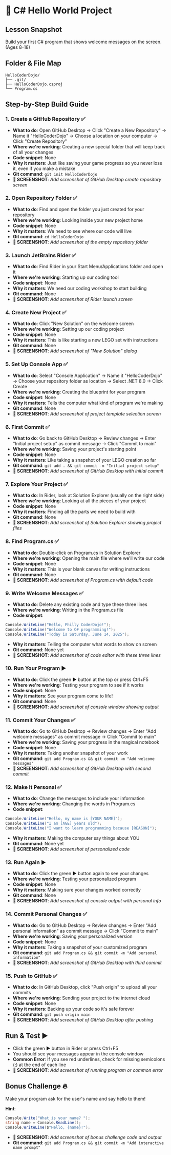 # 🚀 C# Hello World Project

## Lesson Snapshot
Build your first C# program that shows welcome messages on the screen. (Ages 8-18)

## Folder & File Map
```
HelloCoderDojo/
├── .git/
├── HelloCoderDojo.csproj
└── Program.cs
```

## Step-by-Step Build Guide

### 1. Create a GitHub Repository ✅
- **What to do**: Open GitHub Desktop → Click "Create a New Repository" → Name it "HelloCoderDojo" → Choose a location on your computer → Click "Create Repository"
- **Where we're working**: Creating a new special folder that will keep track of all your changes
- **Code snippet**: None
- **Why it matters**: Just like saving your game progress so you never lose it, even if you make a mistake
- **Git command**: `git init HelloCoderDojo`
- **📸 SCREENSHOT**: *Add screenshot of GitHub Desktop create repository screen*

### 2. Open Repository Folder ✅
- **What to do**: Find and open the folder you just created for your repository
- **Where we're working**: Looking inside your new project home
- **Code snippet**: None
- **Why it matters**: We need to see where our code will live
- **Git command**: `cd HelloCoderDojo`
- **📸 SCREENSHOT**: *Add screenshot of the empty repository folder*

### 3. Launch JetBrains Rider ✅
- **What to do**: Find Rider in your Start Menu/Applications folder and open it
- **Where we're working**: Starting up our coding tool
- **Code snippet**: None
- **Why it matters**: We need our coding workshop to start building
- **Git command**: None
- **📸 SCREENSHOT**: *Add screenshot of Rider launch screen*

### 4. Create New Project ✅
- **What to do**: Click "New Solution" on the welcome screen
- **Where we're working**: Setting up our coding project
- **Code snippet**: None
- **Why it matters**: This is like starting a new LEGO set with instructions
- **Git command**: None
- **📸 SCREENSHOT**: *Add screenshot of "New Solution" dialog*

### 5. Set Up Console App ✅
- **What to do**: Select "Console Application" → Name it "HelloCoderDojo" → Choose your repository folder as location → Select .NET 8.0 → Click Create
- **Where we're working**: Creating the blueprint for your program
- **Code snippet**: None
- **Why it matters**: Tells the computer what kind of program we're making
- **Git command**: None
- **📸 SCREENSHOT**: *Add screenshot of project template selection screen*

### 6. First Commit ✅
- **What to do**: Go back to GitHub Desktop → Review changes → Enter "Initial project setup" as commit message → Click "Commit to main"
- **Where we're working**: Saving your project's starting point
- **Code snippet**: None
- **Why it matters**: Like taking a snapshot of your LEGO creation so far
- **Git command**: `git add . && git commit -m "Initial project setup"`
- **📸 SCREENSHOT**: *Add screenshot of GitHub Desktop with initial commit*

### 7. Explore Your Project ✅
- **What to do**: In Rider, look at Solution Explorer (usually on the right side)
- **Where we're working**: Looking at all the pieces of your project
- **Code snippet**: None
- **Why it matters**: Finding all the parts we need to build with
- **Git command**: None
- **📸 SCREENSHOT**: *Add screenshot of Solution Explorer showing project files*

### 8. Find Program.cs ✅
- **What to do**: Double-click on Program.cs in Solution Explorer
- **Where we're working**: Opening the main file where we'll write our code
- **Code snippet**: None
- **Why it matters**: This is your blank canvas for writing instructions
- **Git command**: None
- **📸 SCREENSHOT**: *Add screenshot of Program.cs with default code*

### 9. Write Welcome Messages ✅
- **What to do**: Delete any existing code and type these three lines
- **Where we're working**: Writing in the Program.cs file
- **Code snippet**:
```csharp
Console.WriteLine("Hello, Philly CoderDojo!");
Console.WriteLine("Welcome to C# programming!");
Console.WriteLine("Today is Saturday, June 14, 2025");
```
- **Why it matters**: Telling the computer what words to show on screen
- **Git command**: None yet
- **📸 SCREENSHOT**: *Add screenshot of code editor with these three lines*

### 10. Run Your Program ▶️
- **What to do**: Click the green ▶️ button at the top or press Ctrl+F5
- **Where we're working**: Testing your program to see if it works
- **Code snippet**: None
- **Why it matters**: See your program come to life!
- **Git command**: None
- **📸 SCREENSHOT**: *Add screenshot of console window showing output*

### 11. Commit Your Changes ✅
- **What to do**: Go to GitHub Desktop → Review changes → Enter "Add welcome messages" as commit message → Click "Commit to main"
- **Where we're working**: Saving your progress in the magical notebook
- **Code snippet**: None
- **Why it matters**: Taking another snapshot of your work
- **Git command**: `git add Program.cs && git commit -m "Add welcome messages"`
- **📸 SCREENSHOT**: *Add screenshot of GitHub Desktop with second commit*

### 12. Make It Personal ✅
- **What to do**: Change the messages to include your information
- **Where we're working**: Changing the words in Program.cs
- **Code snippet**:
```csharp
Console.WriteLine("Hello, my name is [YOUR NAME]");
Console.WriteLine("I am [AGE] years old");
Console.WriteLine("I want to learn programming because [REASON]");
```
- **Why it matters**: Making the computer say things about YOU
- **Git command**: None yet
- **📸 SCREENSHOT**: *Add screenshot of personalized code*

### 13. Run Again ▶️
- **What to do**: Click the green ▶️ button again to see your changes
- **Where we're working**: Testing your personalized program
- **Code snippet**: None
- **Why it matters**: Making sure your changes worked correctly
- **Git command**: None
- **📸 SCREENSHOT**: *Add screenshot of console output with personal info*

### 14. Commit Personal Changes ✅
- **What to do**: Go to GitHub Desktop → Review changes → Enter "Add personal information" as commit message → Click "Commit to main"
- **Where we're working**: Saving your personalized version
- **Code snippet**: None
- **Why it matters**: Taking a snapshot of your customized program
- **Git command**: `git add Program.cs && git commit -m "Add personal information"`
- **📸 SCREENSHOT**: *Add screenshot of GitHub Desktop with third commit*

### 15. Push to GitHub ✅
- **What to do**: In GitHub Desktop, click "Push origin" to upload all your commits
- **Where we're working**: Sending your project to the internet cloud
- **Code snippet**: None
- **Why it matters**: Backing up your code so it's safe forever
- **Git command**: `git push origin main`
- **📸 SCREENSHOT**: *Add screenshot of GitHub Desktop after pushing*

## Run & Test ▶️
- Click the green ▶️ button in Rider or press Ctrl+F5
- You should see your messages appear in the console window
- **Common Error**: If you see red underlines, check for missing semicolons (;) at the end of each line
- **📸 SCREENSHOT**: *Add screenshot of running program or common error*

## Bonus Challenge 🔥
Make your program ask for the user's name and say hello to them!

**Hint**:
```csharp
Console.Write("What is your name? ");
string name = Console.ReadLine();
Console.WriteLine($"Hello, {name}!");
```
- **📸 SCREENSHOT**: *Add screenshot of bonus challenge code and output*
- **Git command**: `git add Program.cs && git commit -m "Add interactive name prompt"`
